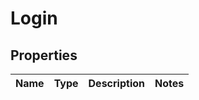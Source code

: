 
# Login

## Properties
Name | Type | Description | Notes
------------ | ------------- | ------------- | -------------



